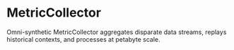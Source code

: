 # MetricCollector
Omni-synthetic MetricCollector aggregates disparate data streams, replays historical contexts, and processes at petabyte scale.
